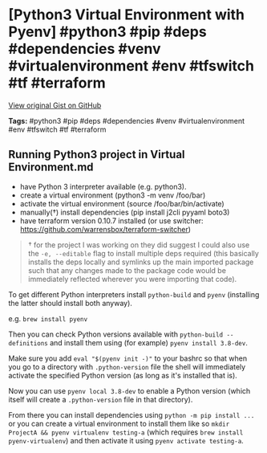 # [Python3 Virtual Environment with Pyenv] #python3 #pip #deps #dependencies #venv #virtualenvironment #env #tfswitch #tf #terraform

[View original Gist on GitHub](https://gist.github.com/Integralist/1f07858ef4c827a50c7edb164e0107c8)

**Tags:** #python3 #pip #deps #dependencies #venv #virtualenvironment #env #tfswitch #tf #terraform

## Running Python3 project in Virtual Environment.md

- have Python 3 interpreter available (e.g. python3).
- create a virtual environment (python3 -m venv /foo/bar)
- activate the virtual environment (source /foo/bar/bin/activate)
- manually(†) install dependencies (pip install j2cli pyyaml boto3)
- have terraform version 0.10.7 installed (or use switcher: https://github.com/warrensbox/terraform-switcher)

> † for the project I was working on they did suggest I could also use the `-e, --editable` flag to install multiple deps required (this basically installs the deps locally and symlinks up the main imported package such that any changes made to the package code would be immediately reflected wherever you were importing that code).

To get different Python interpreters install `python-build` and `pyenv` (installing the latter should install both anyway).

e.g. `brew install pyenv`

Then you can check Python versions available with `python-build --definitions` and install them using (for example) `pyenv install 3.8-dev`.

Make sure you add `eval "$(pyenv init -)"` to your bashrc so that when you go to a directory with `.python-version` file the shell will immediately activate the specified Python version (as long as it's installed that is).

Now you can use `pyenv local 3.8-dev` to enable a Python version (which itself will create a `.python-version` file in that directory).

From there you can install dependencies using `python -m pip install ...` or you can create a virtual environment to install them like so `mkdir ProjectA && pyenv virtualenv testing-a` (which requires `brew install pyenv-virtualenv`) and then activate it using `pyenv activate testing-a`.

